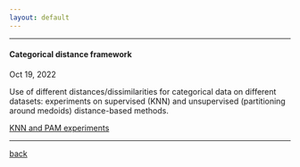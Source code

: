```yaml
---
layout: default
---
```



---------------------

#### Categorical distance framework

Oct 19, 2022

Use of different distances/dissimilarities for categorical data on different datasets: experiments on supervised (KNN) and unsupervised (partitioning around medoids) distance-based methods.

[KNN and PAM experiments](blogposts_archive/distances_experiment_superv_unsuperv.html)

---------------------

[back](./)
